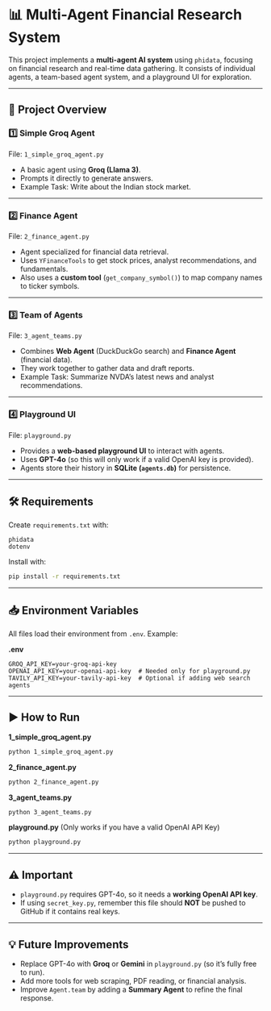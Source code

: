 
# 📊 Multi-Agent Financial Research System

This project implements a **multi-agent AI system** using `phidata`, focusing on financial research and real-time data gathering. It consists of individual agents, a team-based agent system, and a playground UI for exploration.

---

## 📂 Project Overview

### 1️⃣ Simple Groq Agent
File: `1_simple_groq_agent.py`  
- A basic agent using **Groq (Llama 3)**.  
- Prompts it directly to generate answers.  
- Example Task: Write about the Indian stock market.

---

### 2️⃣ Finance Agent
File: `2_finance_agent.py`  
- Agent specialized for financial data retrieval.  
- Uses `YFinanceTools` to get stock prices, analyst recommendations, and fundamentals.  
- Also uses a **custom tool** (`get_company_symbol()`) to map company names to ticker symbols.

---

### 3️⃣ Team of Agents
File: `3_agent_teams.py`  
- Combines **Web Agent** (DuckDuckGo search) and **Finance Agent** (financial data).  
- They work together to gather data and draft reports.  
- Example Task: Summarize NVDA’s latest news and analyst recommendations.

---

### 4️⃣ Playground UI
File: `playground.py`  
- Provides a **web-based playground UI** to interact with agents.
- Uses **GPT-4o** (so this will only work if a valid OpenAI key is provided).
- Agents store their history in **SQLite (`agents.db`)** for persistence.

---

## 🛠️ Requirements
Create `requirements.txt` with:
```
phidata
dotenv
```

Install with:
```bash
pip install -r requirements.txt
```

---

## 📥 Environment Variables
All files load their environment from `.env`. Example:

**.env**
```
GROQ_API_KEY=your-groq-api-key
OPENAI_API_KEY=your-openai-api-key  # Needed only for playground.py
TAVILY_API_KEY=your-tavily-api-key  # Optional if adding web search agents
```

---

## ▶️ How to Run

**1_simple_groq_agent.py**
```bash
python 1_simple_groq_agent.py
```

**2_finance_agent.py**
```bash
python 2_finance_agent.py
```

**3_agent_teams.py**
```bash
python 3_agent_teams.py
```

**playground.py** (Only works if you have a valid OpenAI API Key)
```bash
python playground.py
```

---

## ⚠️ Important
- `playground.py` requires GPT-4o, so it needs a **working OpenAI API key**.
- If using `secret_key.py`, remember this file should **NOT** be pushed to GitHub if it contains real keys.

---

## 💡 Future Improvements
- Replace GPT-4o with **Groq** or **Gemini** in `playground.py` (so it’s fully free to run).
- Add more tools for web scraping, PDF reading, or financial analysis.
- Improve `Agent.team` by adding a **Summary Agent** to refine the final response.
